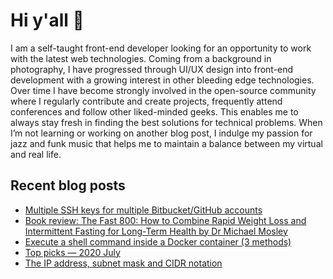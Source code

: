 
# Hi y'all 👋

I am a self-taught front-end developer looking for an opportunity to work with the latest web technologies. Coming from a background in photography, I have progressed through UI/UX design into front-end development with a growing interest in other bleeding edge technologies. Over time I have become strongly involved in the open-source community where I regularly contribute and create projects, frequently attend conferences and follow other liked-minded geeks. This enables me to always stay fresh in finding the best solutions for technical problems. When I’m not learning or working on another blog post, I indulge my passion for jazz and funk music that helps me to maintain a balance between my virtual and real life.

## Recent blog posts

<!-- FEED-START -->
<!-- FEED-END -->
  
- [Multiple SSH keys for multiple Bitbucket/GitHub accounts](https://pawelgrzybek.com/multiple-ssh-keys-for-multiple-bitbucket-github-accounts/)
- [Book review: The Fast 800: How to Combine Rapid Weight Loss and Intermittent Fasting for Long-Term Health by Dr Michael Mosley](https://pawelgrzybek.com/book-review-the-fast-800-how-to-combine-rapid-weight-loss-and-intermittent-fasting-for-long-term-health-by-dr-michael-mosley/)
- [Execute a shell command inside a Docker container (3 methods)](https://pawelgrzybek.com/execute-a-shell-command-inside-a-docker-container-3-methods/)
- [Top picks — 2020 July](https://pawelgrzybek.com/top-picks-2020-july/)
- [The IP address, subnet mask and CIDR notation](https://pawelgrzybek.com/the-ip-address-subnet-mask-and-cidr-notation/)


